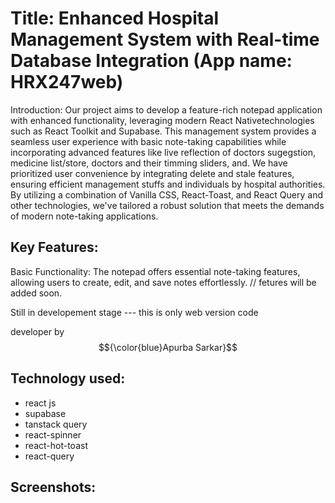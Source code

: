 # Title: Enhanced Hospital Management System with Real-time Database Integration (App name: HRX247web)

Introduction:
Our project aims to develop a feature-rich notepad application with enhanced functionality, leveraging modern React Nativetechnologies such as React Toolkit and Supabase. This management system provides a seamless user experience with basic note-taking capabilities while incorporating advanced features like live reflection of doctors sugegstion, medicine list/store, doctors and their timming sliders, and. We have prioritized user convenience by integrating delete and stale features, ensuring efficient management stuffs and individuals by hospital authorities. By utilizing a combination of Vanilla CSS,  React-Toast, and React Query and other technologies, we've tailored a robust solution that meets the demands of modern note-taking applications.

## Key Features:

Basic Functionality: The notepad offers essential note-taking features, allowing users to create, edit, and save notes effortlessly.
// fetures will be added soon. 

Still in developement stage --- this is only web version code

developer by  $${\color{blue}Apurba Sarkar}$$ 

## Technology used:
- react js
- supabase
- tanstack query
- react-spinner
- react-hot-toast
- react-query






## Screenshots: 
